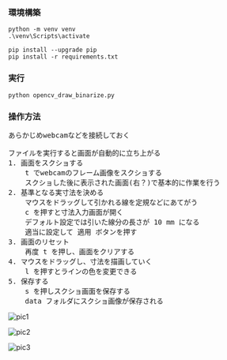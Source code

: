 ### 環境構築
```
python -m venv venv
.\venv\Scripts\activate

pip install --upgrade pip
pip install -r requirements.txt
```

### 実行
```
python opencv_draw_binarize.py
```

### 操作方法
<pre>
あらかじめwebcamなどを接続しておく

ファイルを実行すると画面が自動的に立ち上がる
1. 画面をスクショする
    t でwebcamのフレーム画像をスクショする
    スクショした後に表示された画面(右？)で基本的に作業を行う
2. 基準となる実寸法を決める
    マウスをドラッグして引かれる線を定規などにあてがう
    c を押すと寸法入力画面が開く
    デフォルト設定では引いた線分の長さが 10 mm になる
    適当に設定して 適用 ボタンを押す
3. 画面のリセット
    再度 t を押し、画面をクリアする
4. マウスをドラッグし、寸法を描画していく
    l を押すとラインの色を変更できる
5. 保存する
    s を押しスクショ画面を保存する
    data フォルダにスクショ画像が保存される
</pre>

![pic1](https://user-images.githubusercontent.com/60864155/164954847-6189c714-4604-4f87-8fa0-c76cf9eca245.JPG)

![pic2](https://user-images.githubusercontent.com/60864155/164954875-b3ad7aed-ae3f-4ec2-8332-aefec431f8bc.JPG)

![pic3](https://user-images.githubusercontent.com/60864155/164954889-55be903c-173d-4f0b-876b-5b21bbc362f7.JPG)